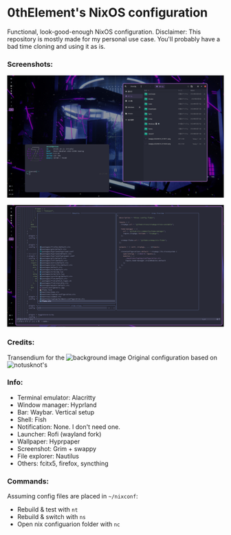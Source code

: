 # 0thElement's NixOS configuration

Functional, look-good-enough NixOS configuration.
Disclaimer: This repository is mostly made for my personal use case. You'll probably have a bad time cloning and using it as is.

### Screenshots:

![Appearance screenshot](assets/demo_appearance.png)

![Neovim screenshot](assets/demo_nvim.png)

### Credits:

Transendium for the ![background image](https://www.pixiv.net/artworks/117817706)
Original configuration based on ![notusknot's](https://github.com/notusknot/dotfiles-nix)

### Info:
- Terminal emulator: Alacritty
- Window manager: Hyprland
- Bar: Waybar. Vertical setup
- Shell: Fish
- Notification: None. I don't need one.
- Launcher: Rofi (wayland fork)
- Wallpaper: Hyprpaper
- Screenshot: Grim + swappy
- File explorer: Nautilus
- Others: fcitx5, firefox, syncthing

### Commands:

Assuming config files are placed in `~/nixconf`:
- Rebuild & test with `nt`
- Rebuild & switch with `ns`
- Open nix configuarion folder with `nc`
